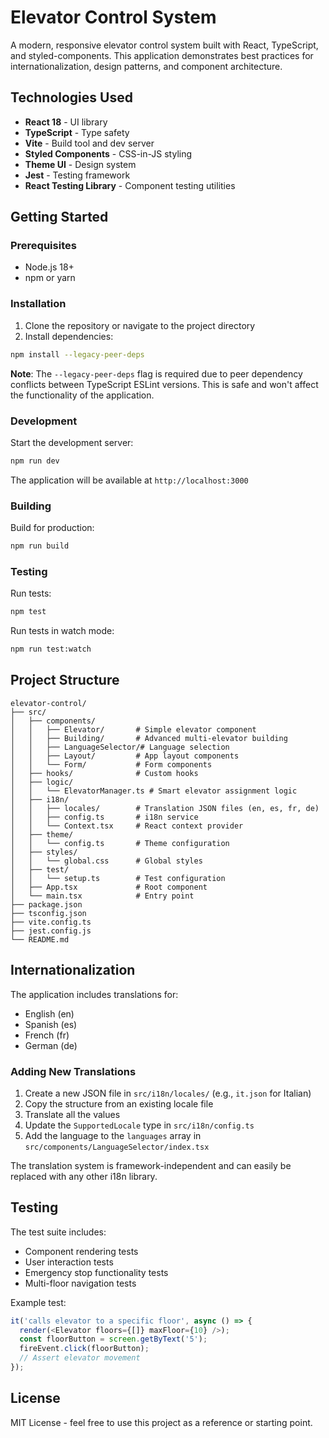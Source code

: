 # Elevator Control System

A modern, responsive elevator control system built with React, TypeScript, and styled-components. This application demonstrates best practices for internationalization, design patterns, and component architecture.

## Technologies Used

- **React 18** - UI library
- **TypeScript** - Type safety
- **Vite** - Build tool and dev server
- **Styled Components** - CSS-in-JS styling
- **Theme UI** - Design system
- **Jest** - Testing framework
- **React Testing Library** - Component testing utilities

## Getting Started

### Prerequisites

- Node.js 18+ 
- npm or yarn

### Installation

1. Clone the repository or navigate to the project directory
2. Install dependencies:

```bash
npm install --legacy-peer-deps
```

**Note**: The `--legacy-peer-deps` flag is required due to peer dependency conflicts between TypeScript ESLint versions. This is safe and won't affect the functionality of the application.

### Development

Start the development server:

```bash
npm run dev
```

The application will be available at `http://localhost:3000`

### Building

Build for production:

```bash
npm run build
```

### Testing

Run tests:

```bash
npm test
```

Run tests in watch mode:

```bash
npm run test:watch
```

## Project Structure

```
elevator-control/
├── src/
│   ├── components/
│   │   ├── Elevator/       # Simple elevator component
│   │   ├── Building/       # Advanced multi-elevator building
│   │   ├── LanguageSelector/# Language selection
│   │   ├── Layout/         # App layout components
│   │   └── Form/           # Form components
│   ├── hooks/              # Custom hooks
│   ├── logic/
│   │   └── ElevatorManager.ts # Smart elevator assignment logic
│   ├── i18n/
│   │   ├── locales/        # Translation JSON files (en, es, fr, de)
│   │   ├── config.ts       # i18n service
│   │   └── Context.tsx     # React context provider
│   ├── theme/
│   │   └── config.ts       # Theme configuration
│   ├── styles/
│   │   └── global.css      # Global styles
│   ├── test/
│   │   └── setup.ts        # Test configuration
│   ├── App.tsx             # Root component
│   └── main.tsx            # Entry point
├── package.json
├── tsconfig.json
├── vite.config.ts
├── jest.config.js
└── README.md
```

## Internationalization

The application includes translations for:
- English (en)
- Spanish (es)
- French (fr)
- German (de)

### Adding New Translations

1. Create a new JSON file in `src/i18n/locales/` (e.g., `it.json` for Italian)
2. Copy the structure from an existing locale file
3. Translate all the values
4. Update the `SupportedLocale` type in `src/i18n/config.ts`
5. Add the language to the `languages` array in `src/components/LanguageSelector/index.tsx`

The translation system is framework-independent and can easily be replaced with any other i18n library.

## Testing

The test suite includes:
- Component rendering tests
- User interaction tests
- Emergency stop functionality tests
- Multi-floor navigation tests

Example test:
```typescript
it('calls elevator to a specific floor', async () => {
  render(<Elevator floors={[]} maxFloor={10} />);
  const floorButton = screen.getByText('5');
  fireEvent.click(floorButton);
  // Assert elevator movement
});
```

## License

MIT License - feel free to use this project as a reference or starting point.
